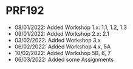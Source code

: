 # PRF192
- 08/01/2022: Added Workshop 1.x: 1.1, 1.2, 1.3
- 09/01/2022: Added Workshop 2.x: 2.1
- 03/02/2022: Added Workshop 3.x
- 06/02/2022: Added Workshop 4.x, 5A
- 10/02/2022: Added Workshop 5B, 6, 7
- 06/03/2022: Added some Assignments
